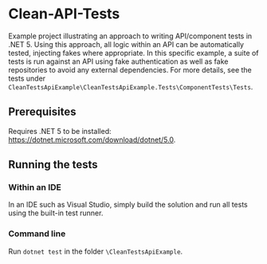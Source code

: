 # Clean-API-Tests
Example project illustrating an approach to writing API/component tests in .NET 5. Using this approach, all logic within an API can be automatically tested, injecting fakes where appropriate. In this specific example, a suite of tests is run against an API using fake authentication as well as fake repositories to avoid any external dependencies. For more details, see the tests under `CleanTestsApiExample\CleanTestsApiExample.Tests\ComponentTests\Tests`.

## Prerequisites

Requires .NET 5 to be installed: https://dotnet.microsoft.com/download/dotnet/5.0.

## Running the tests

### Within an IDE

In an IDE such as Visual Studio, simply build the solution and run all tests using the built-in test runner.

### Command line

Run `dotnet test` in the folder `\CleanTestsApiExample`.

